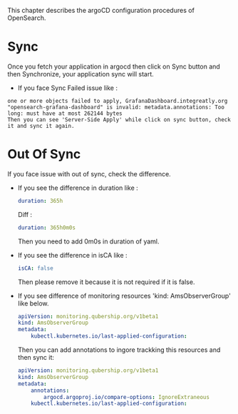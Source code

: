 This chapter describes the argoCD configuration procedures of OpenSearch.

# Sync

Once you fetch your application in argocd then click on Sync button and then Synchronize, your application sync will start.

* If you face Sync Failed issue like : 

```text
one or more objects failed to apply, GrafanaDashboard.integreatly.org "opensearch-grafana-dashboard" is invalid: metadata.annotations: Too long: must have at most 262144 bytes
Then you can see 'Server-Side Apply' while click on sync button, check it and sync it again.
```

# Out Of Sync

If you face issue with out of sync, check the difference.

* If you see the difference in duration like :
    
    ```yaml
    duration: 365h
    ```

    Diff : 
    
    ```yaml
    duration: 365h0m0s
    ```

    Then you need to add 0m0s in duration of yaml.

* If you see the difference in isCA like :
    
    ```yaml
    isCA: false
    ```
    
    Then please remove it because it is not required if it is false.

* If you see difference of monitoring resources 'kind: AmsObserverGroup' like below.
    
    ```yaml 
    apiVersion: monitoring.qubership.org/v1beta1
    kind: AmsObserverGroup
    metadata:
        kubectl.kubernetes.io/last-applied-configuration:

    ```
    
    Then you can add annotations to ingore trackking this resources and then sync it:
    
    ```yaml
    apiVersion: monitoring.qubership.org/v1beta1
    kind: AmsObserverGroup
    metadata:
        annotations:
            argocd.argoproj.io/compare-options: IgnoreExtraneous
        kubectl.kubernetes.io/last-applied-configuration:
    ```
